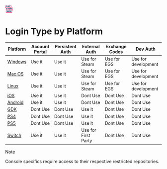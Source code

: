 <a href="/readme.md"><img src="/docs/images/PlayEveryWareLogo.gif" alt="README.md" width="5%"/></a>

# Login Type by Platform


| Platform | Account Portal              | Persistent Auth | External Auth       | Exchange Codes | Dev Auth            |
|----------|-----------------------------|-----------------|---------------------|----------------|---------------------|
| [Windows](readme_login.md)             | Use it         | Use it          | Use for Steam       | Use for EGS    | Use for development |
| [Mac OS](readme_login.md)              | Use it         | Use it          | Use for Steam       | Use for EGS    | Use for development |
| [Linux](readme_login.md)               | Use it         | Use it          | Use for Steam       | Use for EGS    | Use for development |
| [iOS](readme_login.md)                 | Use it         | Use it          | Dont Use            | Dont Use       | Dont Use   |
| [Android](readme_login.md)             | Use it         | Use it          | Dont Use            | Dont Use       | Dont Use   |
| [GDK](gdk/readme_gdk_login.md)            | Dont Use       | Dont Use        | Use it              | Dont Use       | Dont Use   |
| [PS4](ps4/readme_ps4_login.md)            | Dont Use       | Dont Use        | Use it              | Dont Use       | Dont Use   |
| [PS5](ps5/readme_ps5_login.md)            | Dont Use       | Dont Use        | Use it              | Dont Use       | Dont Use   |
| [Switch](switch/readme_switch_login.md)   | Use it         | Use it          | Use for First Party | Dont Use       | Dont Use   |

> [!NOTE]
> Console specifics require access to their respective restricted repositories.